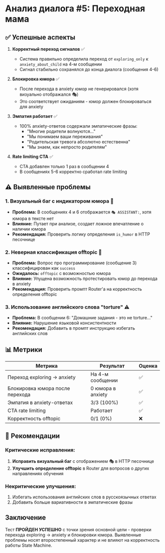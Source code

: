 # Анализ диалога #5: Переходная мама

## ✅ Успешные аспекты

1. **Корректный переход сигналов** ✅
   - Система правильно определила переход от `exploring_only` к `anxiety_about_child` на 4-м сообщении
   - Сигнал стабильно сохранялся до конца диалога (сообщения 4-6)

2. **Блокировка юмора** ✅
   - После перехода в anxiety юмор не генерировался (хотя визуально отображался 🎭)
   - Это соответствует ожиданиям - юмор должен блокироваться для anxiety

3. **Эмпатия работает** ✅
   - 100% anxiety-ответов содержали эмпатические фразы:
     - "Многие родители волнуются..."
     - "Мы понимаем ваши переживания"
     - "Родительская тревога абсолютно естественна"
     - "Мы знаем, как непросто родителям"

4. **Rate limiting CTA** ✅
   - CTA добавлен только 1 раз в сообщении 4
   - В сообщениях 5-6 корректно сработал rate limiting

## ⚠️ Выявленные проблемы

### 1. **Визуальный баг с индикатором юмора** 🐛
- **Проблема:** В сообщениях 4 и 6 отображается `🎭 ASSISTANT:`, хотя юмора в тексте нет
- **Влияние:** Путает при анализе, создает ложное впечатление о наличии юмора
- **Рекомендация:** Проверить логику определения `is_humor` в HTTP песочнице

### 2. **Неверная классификация offtopic** 🐛
- **Проблема:** Вопрос про программирование (сообщение 3) классифицирован как `success`
- **Ожидалось:** `offtopic` с возможностью юмора
- **Влияние:** Упущена возможность протестировать юмор до перехода в anxiety
- **Рекомендация:** Проверить промпт Router'а на корректность определения offtopic

### 3. **Использование английского слова "torture"** ⚠️
- **Проблема:** В сообщении 6: "Домашние задания - это не torture..."
- **Влияние:** Нарушение языковой консистентности
- **Рекомендация:** Добавить в промпт инструкцию избегать английских слов

## 📊 Метрики

| Метрика | Результат | Оценка |
|---------|-----------|--------|
| Переход exploring → anxiety | На 4-м сообщении | ✅ |
| Блокировка юмора после перехода | 0 юмора в anxiety | ✅ |
| Эмпатия в anxiety-ответах | 3/3 (100%) | ✅ |
| CTA rate limiting | Работает | ✅ |
| Корректность offtopic | 0/1 (0%) | ❌ |

## 🎯 Рекомендации

### Критические исправления:
1. **Исправить визуальный баг** с отображением 🎭 в HTTP песочнице
2. **Улучшить определение offtopic** в Router для вопросов о других направлениях обучения

### Некритические улучшения:
1. Избегать использования английских слов в русскоязычных ответах
2. Добавить больше вариативности в эмпатические фразы

## Заключение

Тест **ПРОЙДЕН УСПЕШНО** с точки зрения основной цели - проверки перехода exploring → anxiety и блокировки юмора. Выявленные проблемы носят второстепенный характер и не влияют на корректность работы State Machine.